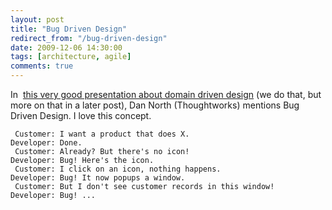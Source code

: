 ```yaml
---
layout: post
title: "Bug Driven Design"
redirect_from: "/bug-driven-design"
date: 2009-12-06 14:30:00
tags: [architecture, agile]
comments: true
---
```

In  [this very good presentation about domain driven design](http://www.infoq.com/presentations/bdd-and-ddd) (we do that, but more on that in a later post), Dan North (Thoughtworks) mentions Bug Driven Design. I love this concept.

```
 Customer: I want a product that does X.
Developer: Done.
 Customer: Already? But there's no icon!
Developer: Bug! Here's the icon.
 Customer: I click on an icon, nothing happens.
Developer: Bug! It now popups a window.
 Customer: But I don't see customer records in this window!
Developer: Bug! ...
```

